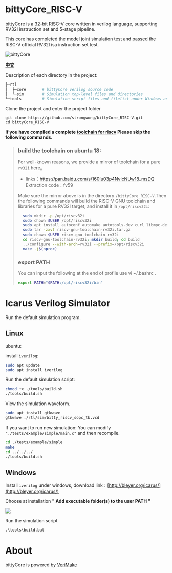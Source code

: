 # bittyCore_RISC-V

bittyCore is a 32-bit RISC-V core written in verilog language, supporting RV32I instruction set and 5-stage pipeline.

This core has completed the model joint simulation test and passed the RISC-V official RV32I isa instruction set test.

![bittyCore](https://s1.ax1x.com/2020/05/05/YFczdI.png)

**[中文](README_zh.md)**

Description of each directory in the project:

```bash
├─rtl           
│  ├─core       # bittyCore verilog source code
│  └─sim        # Simulation top-level files and directories
└─tools         # Simulation script files and filelist under Windows and Linux
```

Clone the project and enter the project folder

```git
git clone https://github.com/strongwong/bittyCore_RISC-V.git
cd bittyCore_RISC-V
```

**If you have compiled a complete [toolchain for riscv](https://github.com/riscv/riscv-tools) 
Please skip the following commands.**
> ### build the toolchain on ubuntu 18:
> For well-known reasons, we provide a mirror of toolchain for a pure `rv32i` here。
>   - links：https://pan.baidu.com/s/160Iu03p4NvlcNUw18_msDQ  Extraction code：fv59 
> 
>   Make sure the mirror above is in the directory `/bittyCore_RISC-V`.Then the following commands will build the RISC-V GNU toolchain and libraries for a pure RV32I target, and install it in `/opt/riscv32i`:
> 
> ```bash
>   sudo mkdir -p /opt/riscv32i
>   sudo chown $USER /opt/riscv32i
>   sudo apt install autoconf automake autotools-dev curl libmpc-dev libmpfr-dev libgmp-dev gawk build-essential bison flex texinfo gperf libtool patchutils bc zlib1g-dev git libexpat1-dev
>   sudo tar -zxvf riscv-gnu-toolchain-rv32i.tar.gz
>   sudo chown $USER riscv-gnu-toolchain-rv32i
>   cd riscv-gnu-toolchain-rv32i; mkdir build; cd build
>   ../configure --with-arch=rv32i --prefix=/opt/riscv32i
>   make -j$(nproc)
>```
>
> ### export PATH
> You can input the following at the end of profile use vi ~/.bashrc .
> ```bash
> export PATH="$PATH:/opt/riscv32i/bin"
> ```


# Icarus Verilog Simulator

Run the default simulation program.

## Linux

ubuntu:

install `iverilog`:

```bash
sudo apt update
sudo apt install iverilog
```

Run the default simulation script:

```bash
chmod +x ./tools/build.sh
./tools/build.sh
```

View the simulation waveform.
```bash
sudo apt install gtkwave
gtkwave ./rtl/sim/bitty_riscv_sopc_tb.vcd
```

If you want to run new simulation:
You can modify `"./tests/example/simple/main.c"` and then recompile.

```bash
cd ./tests/example/simple
make 
cd ../../../
./tools/build.sh
```

## Windows 

Install `iverilog` under windows, download link：[http://bleyer.org/icarus/](http://bleyer.org/icarus/)

Choose at installation **" Add executable folder(s) to the user PATH "**

![](https://s1.ax1x.com/2020/05/04/Y9OIVU.png)

Run the simulation script

```cmd
.\tools\build.bat
```


# About

bittyCore is powered by [VeriMake](https://verimake.com/)
